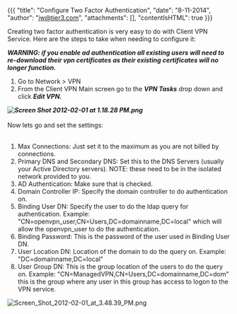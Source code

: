 {{{
  "title": "Configure Two Factor Authentication",
  "date": "8-11-2014",
  "author": "jw@tier3.com",
  "attachments": [],
  "contentIsHTML": true
}}}

<p>Creating two factor authentication is very easy to do with Client VPN Service. Here are the steps to take when needing to configure it:</p>
<p><em><strong>WARNING:&nbsp;if you enable ad authentication all existing users will need to re-download their vpn certificates as their existing certificates will no longer function.</strong></em>
</p>
<ol>
  <li>Go to Network &gt; VPN</li>
  <li>From the Client VPN Main screen go to the <em><strong>VPN Tasks</strong></em> drop down and click <em><strong>Edit VPN.</strong></em>
  </li>
</ol>
<div><strong><em><img src="https://t3n.zendesk.com/attachments/token/cbwjrkakv5cekwj/?name=Screen_Shot_2012-02-01_at_1.18.28_PM.png" alt="Screen Shot 2012-02-01 at 1.18.28 PM.png" /></em></strong>
</div>
<div><strong><em>&nbsp;</em></strong>
</div>
<div>Now lets go and set the settings:</div>
<div>&nbsp;</div>
<div>
  <ol>
    <li>Max Connections: Just set it to the maximum as you are not billed by connections.</li>
    <li>Primary DNS and Secondary DNS: Set this to the DNS Servers (usually your Active Directory servers). NOTE: these need to be in the isolated network provided to you.</li>
    <li>AD Authentication: Make sure that is checked.</li>
    <li>Domain Controller IP: Specify the domain controller to do authentication on.</li>
    <li>Binding User DN: Specify the user to do the ldap query for authentication. Example: "CN=openvpn_user,CN=Users,DC=domainname,DC=local" which will allow the openvpn_user to do the authentication.</li>
    <li>Binding Password: This is the password of the user used in Binding User DN.</li>
    <li>User Location DN: Location of the domain to do the query on. Example: "DC=domainname,DC=local"</li>
    <li>User Group DN: This is the group location of the users to do the query on. Example: "CN=ManagedVPN,CN=Users,DC=domainname,DC=dom" this is the group where any user in this group has access to logon to the VPN service.</li>
  </ol>
  <div><img src="https://t3n.zendesk.com/attachments/token/8vmptjc3or8v3p8/?name=Screen_Shot_2012-02-01_at_3.48.39_PM.png" alt="Screen_Shot_2012-02-01_at_3.48.39_PM.png" />
  </div>
</div>